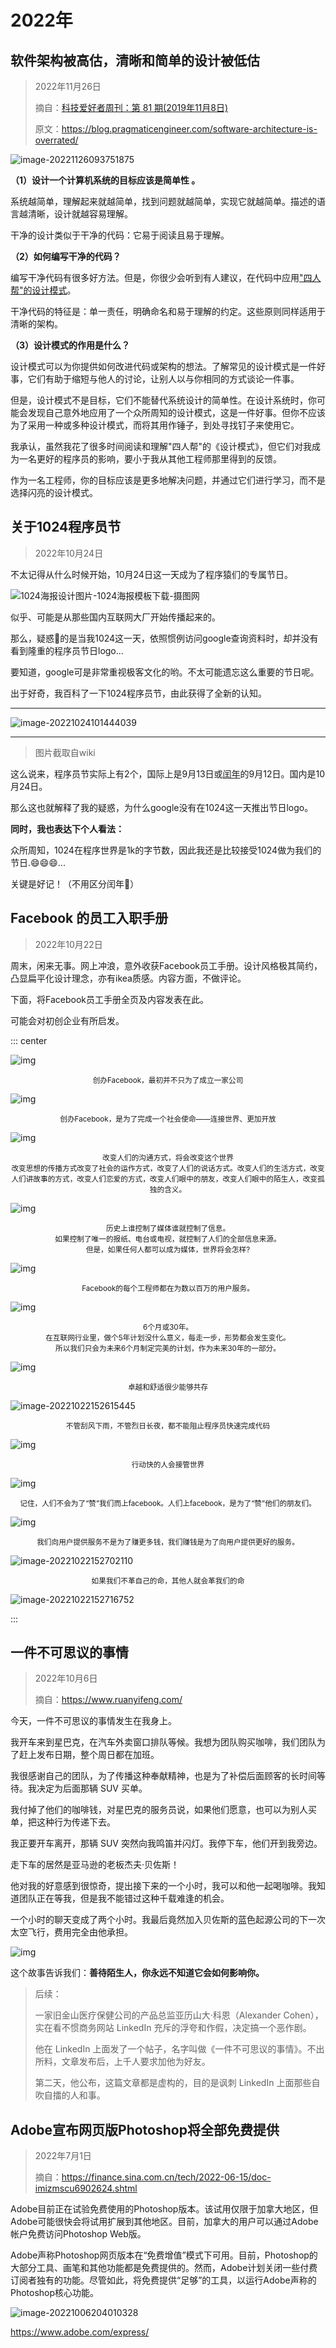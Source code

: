 # 2022年



## 软件架构被高估，清晰和简单的设计被低估

>   2022年11月26日
>
>   摘自：[科技爱好者周刊：第 81 期(2019年11月8日)](https://www.ruanyifeng.com/blog/2019/11/weekly-issue-81.html)
>
>   原文：https://blog.pragmaticengineer.com/software-architecture-is-overrated/

![image-20221126093751875](./assets/image-20221126093751875.png)

**（1）设计一个计算机系统的目标应该是简单性 。**

系统越简单，理解起来就越简单，找到问题就越简单，实现它就越简单。描述的语言越清晰，设计就越容易理解。

干净的设计类似于干净的代码：它易于阅读且易于理解。

**（2）如何编写干净的代码？**

编写干净代码有很多好方法。但是，你很少会听到有人建议，在代码中应用["四人帮"的设计模式](https://baike.baidu.com/item/%E8%BD%AF%E4%BB%B6%E8%AE%BE%E8%AE%A1%E6%A8%A1%E5%BC%8F/2117635?fromModule=search-result_lemma)。

干净代码的特征是：单一责任，明确命名和易于理解的约定。这些原则同样适用于清晰的架构。

**（3）设计模式的作用是什么？**

设计模式可以为你提供如何改进代码或架构的想法。了解常见的设计模式是一件好事，它们有助于缩短与他人的讨论，让别人以与你相同的方式谈论一件事。

但是，设计模式不是目标，它们不能替代系统设计的简单性。在设计系统时，你可能会发现自己意外地应用了一个众所周知的设计模式，这是一件好事。但你不应该为了采用一种或多种设计模式，而将其用作锤子，到处寻找钉子来使用它。

我承认，虽然我花了很多时间阅读和理解"四人帮"的《设计模式》，但它们对我成为一名更好的程序员的影响，要小于我从其他工程师那里得到的反馈。

作为一名工程师，你的目标应该是更多地解决问题，并通过它们进行学习，而不是选择闪亮的设计模式。



## 关于1024程序员节

>   2022年10月24日

不太记得从什么时候开始，10月24日这一天成为了程序猿们的专属节日。

![1024海报设计图片-1024海报模板下载-摄图网](./assets/4418_list.jpg)

似乎、可能是从那些国内互联网大厂开始传播起来的。

那么，疑惑🤔的是当我1024这一天，依照惯例访问google查询资料时，却并没有看到隆重的程序员节日logo...

要知道，google可是非常重视极客文化的哟。不太可能遗忘这么重要的节日呢。

出于好奇，我百科了一下1024程序员节，由此获得了全新的认知。

-----

![image-20221024101444039](./assets/image-20221024101444039.png)

-----

>   图片截取自wiki

这么说来，程序员节实际上有2个，国际上是9月13日或[闰年](https://zh.wikipedia.org/wiki/闰年)的9月12日。国内是10月24日。

那么这也就解释了我的疑惑，为什么google没有在1024这一天推出节日logo。

**同时，我也表达下个人看法：**

众所周知，1024在程序世界是1k的字节数，因此我还是比较接受1024做为我们的节日.😄😄😄...

关键是好记！（不用区分闰年🐶）



## Facebook 的员工入职手册

>   2022年10月22日

周末，闲来无事。网上冲浪，意外收获Facebook员工手册。设计风格极其简约，凸显扁平化设计理念，亦有ikea质感。内容方面，不做评论。

下面，将Facebook员工手册全页及内容发表在此。

可能会对初创企业有所启发。

::: center

![img](./assets/b506d8e141bb4586b4d75dfec3c27a96_th.jpg)

<center><small>创办Facebook，最初并不只为了成立一家公司</small></center>

![img](./assets/afba14b7e9724a5c946b7db607c12bf9_th.jpg)

<center><small>创办Facebook，是为了完成一个社会使命——连接世界、更加开放</small></center>

![img](./assets/f584d8bdae8744bab18b80cbb5e9992e_th.jpg)

<center><small>改变人们的沟通方式，将会改变这个世界<br>改变思想的传播方式改变了社会的运作方式，改变了人们的说话方式。改变人们的生活方式，改变人们讲故事的方式，改变人们恋爱的方式，改变人们眼中的朋友，改变人们眼中的陌生人，改变孤独的含义。</small></center>

![img](./assets/f9a845050e5f4b9f88547e79c0d64f36_th.jpg)

<center><small>历史上谁控制了媒体谁就控制了信息。<br>如果控制了唯一的报纸、电台或电视，就控制了人们的全部信息来源。<br>但是，如果任何人都可以成为媒体，世界将会怎样?</small></center>

![img](./assets/015051deebf142ab9b983ffa176cbbed_th.jpg)

<center><small>Facebook的每个工程师都在为数以百万的用户服务。</small></center>

![img](./assets/45ded124f88944158c8be3fb48ec2153_th.jpg)

<center><small>6个月或30年。<br>在互联网行业里，做个5年计划没什么意义，每走一步，形势都会发生变化。<br>所以我们只会为未来6个月制定完美的计划，作为未来30年的一部分。</small></center>

![img](./assets/fc142220c0384b36a3943c2d0115218c_th.jpg)

<center><small>卓越和舒适很少能够共存</small></center>

![image-20221022152615445](./assets/image-20221022152615445.png)

<center><small>不管刮风下雨，不管烈日长夜，都不能阻止程序员快速完成代码</small></center>

![img](./assets/98eacc7091ef407885351e5b9b1d668e_th.jpg)

<center><small>行动快的人会接管世界</small></center>

![img](./assets/d42635018a1742908a6ca4d95ff0c2ea_th.jpg)

<center><small>记住，人们不会为了“赞”我们而上facebook。人们上facebook，是为了“赞”他们的朋友们。</small></center>

![img](./assets/3053bb9f2bef4bdd8847ec56ccff3481_th.jpg)

<center><small>我们向用户提供服务不是为了赚更多钱，我们赚钱是为了向用户提供更好的服务。</small></center>

![image-20221022152702110](./assets/image-20221022152702110.png)

<center><small>如果我们不革自己的命，其他人就会革我们的命</small></center>

![image-20221022152716752](./assets/image-20221022152716752.png)

:::



## 一件不可思议的事情

>   2022年10月6日
>
>   摘自：https://www.ruanyifeng.com/

今天，一件不可思议的事情发生在我身上。

我开车来到星巴克，在汽车外卖窗口排队等候。我想为团队购买咖啡，我们团队为了赶上发布日期，整个周日都在加班。

我很感谢自己的团队，为了传播这种奉献精神，也是为了补偿后面顾客的长时间等待。我决定为后面那辆 SUV 买单。

我付掉了他们的咖啡钱，对星巴克的服务员说，如果他们愿意，也可以为别人买单，把这种行为传递下去。

我正要开车离开，那辆 SUV 突然向我鸣笛并闪灯。我停下车，他们开到我旁边。

走下车的居然是亚马逊的老板杰夫·贝佐斯！

他对我的好意感到很惊奇，提出接下来的一个小时，我可以和他一起喝咖啡。我知道团队正在等我，但是我不能错过这种千载难逢的机会。

一个小时的聊天变成了两个小时。我最后竟然加入贝佐斯的蓝色起源公司的下一次太空飞行，费用完全由他承担。

![img](./assets/bg2022092909.webp)

这个故事告诉我们：**善待陌生人，你永远不知道它会如何影响你。**



>后续：
>
>一家旧金山医疗保健公司的产品总监亚历山大·科恩（Alexander Cohen），实在看不惯商务网站 LinkedIn 充斥的浮夸和作假，决定搞一个恶作剧。
>
>他在 LinkedIn 上面发了一个帖子，名字叫做《一件不可思议的事情》。不出所料，文章发布后，上千人要求加他为好友。
>
>第二天，他公布，这篇文章都是虚构的，目的是讽刺 LinkedIn 上面那些自吹自擂的人和事。



## Adobe宣布网页版Photoshop将全部免费提供

>   2022年7月1日
>
>   摘自：https://finance.sina.com.cn/tech/2022-06-15/doc-imizmscu6902624.shtml



Adobe目前正在试验免费使用的Photoshop版本。该试用仅限于加拿大地区，但Adobe可能很快会将试用扩展到其他地区。目前，加拿大的用户可以通过Adobe帐户免费访问Photoshop Web版。

Adobe声称Photoshop网页版本在“免费增值”模式下可用。目前，Photoshop的大部分工具、画笔和其他功能都是免费提供的。然而，Adobe计划关闭一些付费订阅者独有的功能。尽管如此，将免费提供“足够”的工具，以运行Adobe声称的Photoshop核心功能。



![image-20221006204010328](./assets/image-20221006204010328.png)

https://www.adobe.com/express/